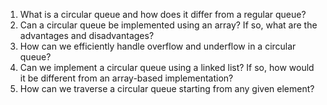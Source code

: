 

1. What is a circular queue and how does it differ from a regular queue?
2. Can a circular queue be implemented using an array? If so, what are the advantages and disadvantages?
3. How can we efficiently handle overflow and underflow in a circular queue?
4. Can we implement a circular queue using a linked list? If so, how would it be different from an array-based implementation?
5. How can we traverse a circular queue starting from any given element?